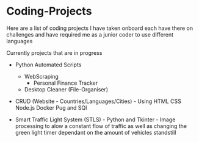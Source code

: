 # Coding-Projects
Here are a list of coding projects I have taken onboard each have there on challenges and have required me as a junior coder to use different languages 

Currently projects that are in progress
  - Python Automated Scripts
      - WebScraping
          - Personal Finance Tracker
      - Desktop Cleaner (File-Organiser)

  - CRUD (Website - Countries/Languages/Cities) - Using HTML CSS Node.js Docker Pug and SQl 

  - Smart Traffic Light System (STLS) - Python and Tkinter 
        - Image processing to alow a constant flow of traffic as well as changing the green light timer dependant on the amount of vehicles standstill
    
